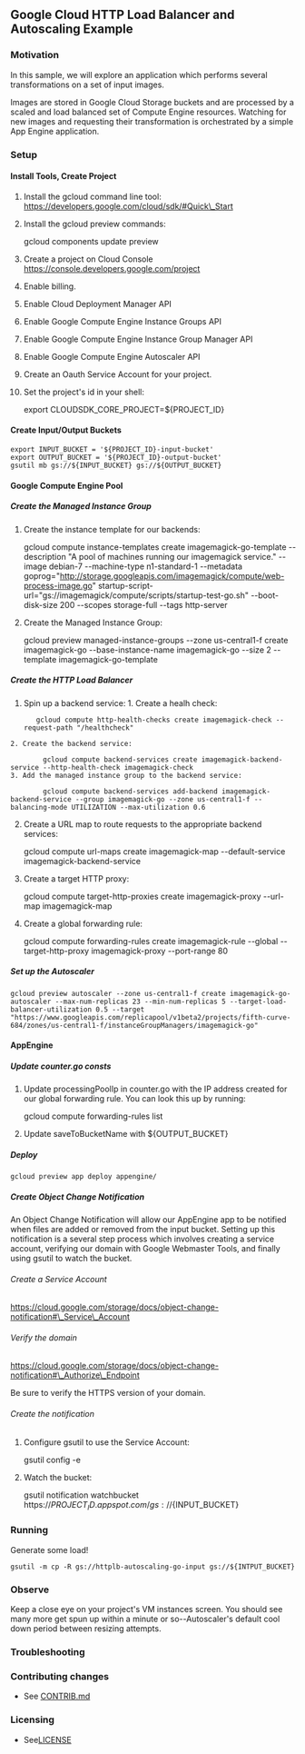## Google Cloud HTTP Load Balancer and Autoscaling Example

### Motivation

In this sample, we will explore an application which performs several transformations on a set of input images.

Images are stored in Google Cloud Storage buckets and are processed by a scaled and load balanced set of Compute Engine resources. Watching for new images and requesting their transformation is orchestrated by a simple App Engine application.

### Setup

#### Install Tools, Create Project

  1. Install the gcloud command line tool: <https://developers.google.com/cloud/sdk/#Quick\_Start>
  2. Install the gcloud preview commands:

		gcloud components update preview
  3. Create a project on Cloud Console <https://console.developers.google.com/project>
  4. Enable billing.
  5. Enable Cloud Deployment Manager API
  6. Enable Google Compute Engine Instance Groups API
  7. Enable Google Compute Engine Instance Group Manager API
  8. Enable Google Compute Engine Autoscaler API
  9. Create an Oauth Service Account for your project.
  10. Set the project's id in your shell: 

		export CLOUDSDK_CORE_PROJECT=${PROJECT_ID}

#### Create Input/Output Buckets

	export INPUT_BUCKET = '${PROJECT_ID}-input-bucket'
	export OUTPUT_BUCKET = '${PROJECT_ID}-output-bucket'
	gsutil mb gs://${INPUT_BUCKET} gs://${OUTPUT_BUCKET}

#### Google Compute Engine Pool

##### Create the Managed Instance Group
  1. Create the instance template for our backends:

		gcloud compute instance-templates create imagemagick-go-template --description "A pool of machines running our imagemagick service." --image debian-7 --machine-type n1-standard-1 --metadata goprog="http://storage.googleapis.com/imagemagick/compute/web-process-image.go" startup-script-url="gs://imagemagick/compute/scripts/startup-test-go.sh" --boot-disk-size 200 --scopes storage-full --tags http-server
  2.  Create the Managed Instance Group:

		gcloud preview managed-instance-groups --zone us-central1-f create imagemagick-go --base-instance-name imagemagick-go --size 2 --template imagemagick-go-template

##### Create the HTTP Load Balancer
  1. Spin up a backend service:
    1. Create a healh check:

			gcloud compute http-health-checks create imagemagick-check --request-path "/healthcheck"
    2. Create the backend service:

			gcloud compute backend-services create imagemagick-backend-service --http-health-check imagemagick-check
    3. Add the managed instance group to the backend service:

			gcloud compute backend-services add-backend imagemagick-backend-service --group imagemagick-go --zone us-central1-f --balancing-mode UTILIZATION --max-utilization 0.6
  2. Create a URL map to route requests to the appropriate backend services:

		gcloud compute url-maps create imagemagick-map --default-service imagemagick-backend-service
  3. Create a target HTTP proxy:

		gcloud compute target-http-proxies create imagemagick-proxy --url-map imagemagick-map
  4. Create a global forwarding rule:

		gcloud compute forwarding-rules create imagemagick-rule --global --target-http-proxy imagemagick-proxy --port-range 80

##### Set up the Autoscaler

	gcloud preview autoscaler --zone us-central1-f create imagemagick-go-autoscaler --max-num-replicas 23 --min-num-replicas 5 --target-load-balancer-utilization 0.5 --target "https://www.googleapis.com/replicapool/v1beta2/projects/fifth-curve-684/zones/us-central1-f/instanceGroupManagers/imagemagick-go"

#### AppEngine

##### Update counter.go consts

  1. Update processingPoolIp in counter.go with the IP address created for our global forwarding rule. You can look this up by running:

		gcloud compute forwarding-rules list
  2. Update saveToBucketName with ${OUTPUT_BUCKET}

##### Deploy

	gcloud preview app deploy appengine/

##### Create Object Change Notification

An Object Change Notification will allow our AppEngine app to be notified when files are added or removed from the input bucket. Setting up this notification is a several step process which involves creating a service account, verifying our domain with Google Webmaster Tools, and finally using gsutil to watch the bucket.

###### Create a Service Account

<https://cloud.google.com/storage/docs/object-change-notification#\_Service\_Account>

###### Verify the domain

<https://cloud.google.com/storage/docs/object-change-notification#\_Authorize\_Endpoint>

Be sure to verify the HTTPS version of your domain.

###### Create the notification

  1. Configure gsutil to use the Service Account:

		gsutil config -e
  2. Watch the bucket:

		gsutil notification watchbucket https://${PROJECT_ID}.appspot.com/ gs://${INPUT_BUCKET}

### Running

Generate some load!

	gsutil -m cp -R gs://httplb-autoscaling-go-input gs://${INTPUT_BUCKET}

### Observe

Keep a close eye on your project's VM instances screen. You should see many more get spun up within a minute or so--Autoscaler's default cool down period between resizing attempts.


### Troubleshooting


### Contributing changes

* See [CONTRIB.md](CONTRIB.md)


### Licensing

* See[LICENSE](LICENSE)
